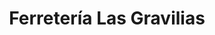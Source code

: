 ---
title: "Ferretería Las Gravilias"
url: /desamparados/ferreteria-las-gravilias/
shop: Eisenwaren
---